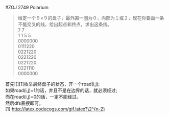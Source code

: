 #ZOJ 2749 Polarium
>给定一个９×９的盘子，最外围一圈为０，内部为１或２，现在你要画一条<br>
>不能交叉的线，给出起点和终点，求出这条线。<br>
>7 7<br>
>1 1 5 5<br>
>0000000<br>
>0111220<br>
>0221220<br>
>0221220<br>
>0221220<br>
>0221110<br>
>0000000<br>

首先![][1]枚举最终盘子的状态，开一个road(i,j);<br>
如果road(i,j)=1的话，并且不是在边界的话，就必须经过;<br>
而在road(i,j)=0的话，一定不能经过。<br>
然后dfs暴搜即可。<br>
[1]:http://latex.codecogs.com/gif.latex?\2^{n-2}
